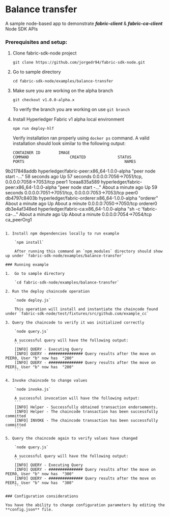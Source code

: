 # Balance transfer

A sample node-based app to demonstrate ***fabric-client*** & ***fabric-ca-client*** Node SDK APIs

### Prerequisites and setup:

1.  Clone fabric-sdk-node project

	`git clone https://github.com/jorgedr94/fabric-sdk-node.git`

1. Go to sample directory

	`cd fabric-sdk-node/examples/balance-transfer`

1. Make sure you are working on the alpha branch

	`git checkout v1.0.0-alpha.x`

	To verify the branch you are working on use `git branch`

1. Install Hyperledger Fabric v1 alpha local environment

	`npm run deploy-hlf`

	Verify installation ran properly using `docker ps` command.  A valid installation should look similar to the following output:
	```
	CONTAINER ID        IMAGE                                           COMMAND                  CREATED              STATUS              PORTS                                            NAMES
9b217848addb        hyperledger/fabric-peer:x86_64-1.0.0-alpha      "peer node start -..."   58 seconds ago       Up 57 seconds       0.0.0.0:7056->7051/tcp, 0.0.0.0:7058->7053/tcp   peer1
1ceaa835a589        hyperledger/fabric-peer:x86_64-1.0.0-alpha      "peer node start -..."   About a minute ago   Up 59 seconds       0.0.0.0:7051->7051/tcp, 0.0.0.0:7053->7053/tcp   peer0
db4797c8403b        hyperledger/fabric-orderer:x86_64-1.0.0-alpha   "orderer"                About a minute ago   Up About a minute   0.0.0.0:7050->7050/tcp                           orderer0
db3e4af348ed        hyperledger/fabric-ca:x86_64-1.0.0-alpha        "sh -c 'fabric-ca-..."   About a minute ago   Up About a minute   0.0.0.0:7054->7054/tcp                           ca_peerOrg1
```

1. Install npm dependencies locally to run example

	`npm install`

	After running this command an `npm_modules` directory should show up under `fabric-sdk-node/examples/balance-transfer`

### Running example

1.  Go to sample directory

	`cd fabric-sdk-node/examples/balance-transfer`

2. Run the deploy chaincode operation

	`node deploy.js`

	This operation will install and instantiate the chaincode found under `fabric-sdk-node/test/fixtures/src/github.com/example_cc`

3. Query the chaincode to verify it was initialized correctly

	`node query.js`

	A successful query will have the following output:
	```
	[INFO] QUERY - Executing Query
	[INFO] QUERY - ############### Query results after the move on PEER0, User "b" now has  "200"
	[INFO] QUERY - ############### Query results after the move on PEER1, User "b" now has  "200"
	```

4. Invoke chaincode to change values

	`node invoke.js`

	A successful invocation will have the following output:
	```
	[INFO] Helper - Successfully obtained transaction endorsements.
	[INFO] Helper - The chaincode transaction has been successfully committed
	[INFO] INVOKE - The chaincode transaction has been successfully committed
	```

5. Query the chaincode again to verify values have changed

	`node query.js`

	A successful query will have the following output:
	```
	[INFO] QUERY - Executing Query
	[INFO] QUERY - ############### Query results after the move on PEER0, User "b" now has  "300"
	[INFO] QUERY - ############### Query results after the move on PEER1, User "b" now has  "300"
	```

### Configuration considerations

You have the ability to change configuration parameters by editing the **config.json** file.
